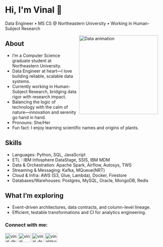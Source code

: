 # Hi, I'm Vinal 👋

Data Engineer • MS CS @ Northeastern University • Working in Human-Subject Research

<!-- Optional hero GIF (keep small, add alt text, and control width) -->
<img align="right" src="https://media4.giphy.com/media/v1.Y2lkPTc5MGI3NjExeHJtcWFwODNub2dya2kwdTF5N2piMGR5Znd5c3ZvMHBweWhidnV2NSZlcD12MV9pbnRlcm5hbF9naWZfYnlfaWQmY3Q9Zw/usXZmmgP9Z7kf39fnq/giphy.gif" alt="Data animation" width="260" height="260" />

## About

- I’m a Computer Science graduate student at Northeastern University.  
- Data Engineer at heart—I love building reliable, scalable data systems.  
- Currently working in Human-Subject Research, bridging data rigor with research impact.  
- Balancing the logic of technology with the calm of nature—innovation and serenity go hand in hand.  
- Pronouns: She/Her  
- Fun fact: I enjoy learning scientific names and origins of plants.  

## Skills

<!-- Keep this honest and concise—remove or add as appropriate -->
- Languages: Python, SQL, JavaScript
- ETL : IBM Infosphere DataStage, SSIS, IBM MDM
- Data & Orchestration: Apache Spark, Airflow, Autosys, TWS
- Streaming & Messaging: Kafka, MQueue(NRT)
- Cloud & Infra: AWS (S3, Glue, Lambda), Docker, Firestore
- Databases/Warehouses: Postgres, MySQL, Oracle, MongoDB, Redis

## What I’m exploring

- Event-driven architectures, data contracts, and column-level lineage.  
- Efficient, testable transformations and CI for analytics engineering.

###

<div align="left">
  <h3 align="left">Connect with me:</h3>
<p align="left">
  <a href="https://twitter.com/vinal_dsza" target="blank"><img align="center" src="https://raw.githubusercontent.com/rahuldkjain/github-profile-readme-generator/master/src/images/icons/Social/twitter.svg" alt="vinal_dsza" height="30" width="40" /></a>
  <a href="https://www.linkedin.com/in/vinal-dsouza-9a9912187/" target="blank"><img align="center" src="https://raw.githubusercontent.com/rahuldkjain/github-profile-readme-generator/master/src/images/icons/Social/linked-in-alt.svg" alt="vinal dsouza" height="30" width="40" /></a>
  <a href="https://instagram.com/vinal_dsouza" target="blank"><img align="center" src="https://raw.githubusercontent.com/rahuldkjain/github-profile-readme-generator/master/src/images/icons/Social/instagram.svg" alt="vinal_dsouza" height="30" width="40" /></a>
  <a href="https://www.youtube.com/@vinaldsouza8714" target="blank"><img align="center" src="https://raw.githubusercontent.com/rahuldkjain/github-profile-readme-generator/master/src/images/icons/Social/youtube.svg" alt="vinaldsouza8714" height="30" width="40" /></a>
</p>
</div>

###

